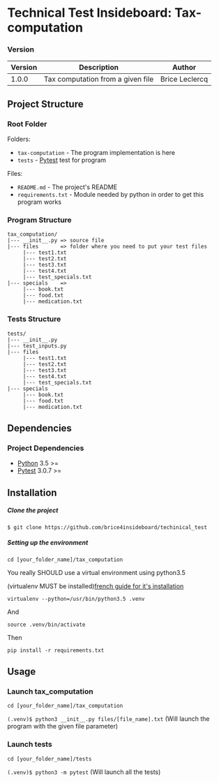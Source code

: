 # Technical Test Insideboard: Tax-computation

### Version

| Version | Description | Author |
| ------- | ----------- | ------ |
| 1.0.0     | Tax computation from a given file | Brice Leclercq |


## Project Structure

### Root Folder

Folders:

* `tax-computation` - The program implementation is here
* `tests` - [Pytest](https://docs.pytest.org/en/latest/) test for program

Files:

* `README.md` - The project's README
* `requirements.txt` - Module needed by python in order to get this program works

### Program Structure
```
tax_computation/
|--- __init__.py => source file
|--- files       => folder where you need to put your test files
     |--- test1.txt
     |--- test2.txt
     |--- test3.txt
     |--- test4.txt
     |--- test_specials.txt
|--- specials    =>
     |--- book.txt
     |--- food.txt
     |--- medication.txt
```

### Tests Structure
```
tests/
|--- __init__.py
|--- test_inputs.py
|--- files
     |--- test1.txt
     |--- test2.txt
     |--- test3.txt
     |--- test4.txt
     |--- test_specials.txt
|--- specials
     |--- book.txt
     |--- food.txt
     |--- medication.txt
```

## Dependencies

### Project Dependencies

* [Python](https://www.python.org/downloads/) 3.5 >=
* [Pytest](https://docs.pytest.org/en/latest/) 3.0.7 >=

## Installation

##### Clone the project
`$ git clone https://github.com/brice4insideboard/techinical_test`

##### Setting up the environment

`cd [your_folder_name]/tax_computation`

You really SHOULD use a virtual environment using python3.5

(virtualenv MUST be installed)[french guide for it's installation](http://python-guide-pt-br.readthedocs.io/fr/latest/dev/virtualenvs.html)

`virtualenv --python=/usr/bin/python3.5 .venv`

And

`source .venv/bin/activate`

Then

`pip install -r requirements.txt`

## Usage

### Launch tax_computation

`cd [your_folder_name]/tax_computation`

`(.venv)$ python3 __init__.py files/[file_name].txt` (Will launch the program with the given file parameter)

### Launch tests

`cd [your_folder_name]/tests`

`(.venv)$ python3 -m pytest` (Will launch all the tests)
